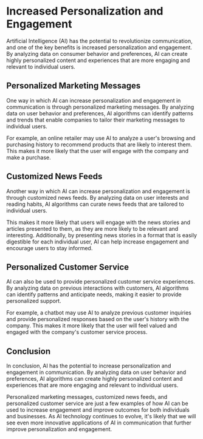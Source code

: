 Increased Personalization and Engagement
====================================================================================

Artificial Intelligence (AI) has the potential to revolutionize communication, and one of the key benefits is increased personalization and engagement. By analyzing data on consumer behavior and preferences, AI can create highly personalized content and experiences that are more engaging and relevant to individual users.

Personalized Marketing Messages
-------------------------------

One way in which AI can increase personalization and engagement in communication is through personalized marketing messages. By analyzing data on user behavior and preferences, AI algorithms can identify patterns and trends that enable companies to tailor their marketing messages to individual users.

For example, an online retailer may use AI to analyze a user's browsing and purchasing history to recommend products that are likely to interest them. This makes it more likely that the user will engage with the company and make a purchase.

Customized News Feeds
---------------------

Another way in which AI can increase personalization and engagement is through customized news feeds. By analyzing data on user interests and reading habits, AI algorithms can curate news feeds that are tailored to individual users.

This makes it more likely that users will engage with the news stories and articles presented to them, as they are more likely to be relevant and interesting. Additionally, by presenting news stories in a format that is easily digestible for each individual user, AI can help increase engagement and encourage users to stay informed.

Personalized Customer Service
-----------------------------

AI can also be used to provide personalized customer service experiences. By analyzing data on previous interactions with customers, AI algorithms can identify patterns and anticipate needs, making it easier to provide personalized support.

For example, a chatbot may use AI to analyze previous customer inquiries and provide personalized responses based on the user's history with the company. This makes it more likely that the user will feel valued and engaged with the company's customer service process.

Conclusion
----------

In conclusion, AI has the potential to increase personalization and engagement in communication. By analyzing data on user behavior and preferences, AI algorithms can create highly personalized content and experiences that are more engaging and relevant to individual users.

Personalized marketing messages, customized news feeds, and personalized customer service are just a few examples of how AI can be used to increase engagement and improve outcomes for both individuals and businesses. As AI technology continues to evolve, it's likely that we will see even more innovative applications of AI in communication that further improve personalization and engagement.


